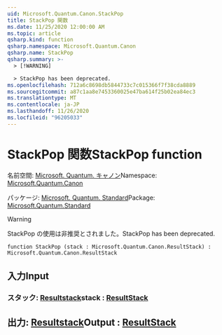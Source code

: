 ```yaml
---
uid: Microsoft.Quantum.Canon.StackPop
title: StackPop 関数
ms.date: 11/25/2020 12:00:00 AM
ms.topic: article
qsharp.kind: function
qsharp.namespace: Microsoft.Quantum.Canon
qsharp.name: StackPop
qsharp.summary: >-
  > [!WARNING]

  > StackPop has been deprecated.
ms.openlocfilehash: 712a6c8698db5844733c7c015366f7f38cda8889
ms.sourcegitcommit: a87c1aa8e7453360025e47ba614f25b02ea84ec3
ms.translationtype: MT
ms.contentlocale: ja-JP
ms.lasthandoff: 11/26/2020
ms.locfileid: "96205033"
---
```

# <a name="stackpop-function"></a><span data-ttu-id="473f6-102">StackPop 関数</span><span class="sxs-lookup"><span data-stu-id="473f6-102">StackPop function</span></span>

<span data-ttu-id="473f6-103">名前空間: [Microsoft. Quantum. キャノン](xref:Microsoft.Quantum.Canon)</span><span class="sxs-lookup"><span data-stu-id="473f6-103">Namespace: [Microsoft.Quantum.Canon](xref:Microsoft.Quantum.Canon)</span></span>

<span data-ttu-id="473f6-104">パッケージ: [Microsoft. Quantum. Standard](https://nuget.org/packages/Microsoft.Quantum.Standard)</span><span class="sxs-lookup"><span data-stu-id="473f6-104">Package: [Microsoft.Quantum.Standard](https://nuget.org/packages/Microsoft.Quantum.Standard)</span></span>


> [!WARNING]
> <span data-ttu-id="473f6-105">StackPop の使用は非推奨とされました。</span><span class="sxs-lookup"><span data-stu-id="473f6-105">StackPop has been deprecated.</span></span>



```qsharp
function StackPop (stack : Microsoft.Quantum.Canon.ResultStack) : Microsoft.Quantum.Canon.ResultStack
```


## <a name="input"></a><span data-ttu-id="473f6-106">入力</span><span class="sxs-lookup"><span data-stu-id="473f6-106">Input</span></span>

### <a name="stack--resultstack"></a><span data-ttu-id="473f6-107">スタック: [Resultstack](xref:Microsoft.Quantum.Canon.ResultStack)</span><span class="sxs-lookup"><span data-stu-id="473f6-107">stack : [ResultStack](xref:Microsoft.Quantum.Canon.ResultStack)</span></span>





## <a name="output--resultstack"></a><span data-ttu-id="473f6-108">出力: [Resultstack](xref:Microsoft.Quantum.Canon.ResultStack)</span><span class="sxs-lookup"><span data-stu-id="473f6-108">Output : [ResultStack](xref:Microsoft.Quantum.Canon.ResultStack)</span></span>

